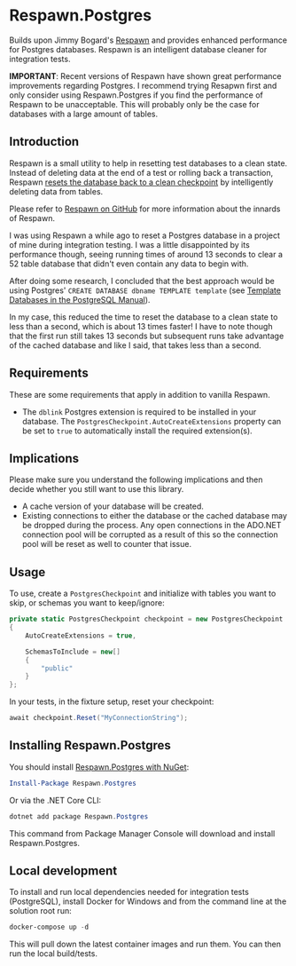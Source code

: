 # Respawn.Postgres
Builds upon Jimmy Bogard's [Respawn](https://github.com/jbogard/Respawn) and provides enhanced performance for Postgres databases. Respawn is an intelligent database cleaner for integration tests.

**IMPORTANT**: Recent versions of Respawn have shown great performance improvements regarding Postgres. I recommend trying Resapwn first and only consider using Respawn.Postgres if you find the performance of Respawn to be unacceptable. This will probably only be the case for databases with a large amount of tables.

## Introduction

Respawn is a small utility to help in resetting test databases to a clean state. Instead of deleting data at the end of a test or rolling back a transaction, Respawn [resets the database back to a clean checkpoint](http://lostechies.com/jimmybogard/2013/06/18/strategies-for-isolating-the-database-in-tests/) by intelligently deleting data from tables.

Please refer to [Respawn on GitHub](https://github.com/jbogard/Respawn) for more information about the innards of Respawn.

I was using Respawn a while ago to reset a Postgres database in a project of mine during integration testing. I was a little disappointed by its
performance though, seeing running times of around 13 seconds to clear a 52 table database that didn't even contain any data to begin with.

After doing some research, I concluded that the best approach would be using Postgres' `CREATE DATABASE dbname TEMPLATE template` (see [Template Databases in the PostgreSQL Manual](https://www.postgresql.org/docs/9.3/static/manage-ag-templatedbs.html)).

In my case, this reduced the time to reset the database to a clean state to less than a second, which is about 13 times faster! I have to note though that the first run still takes 13 seconds but subsequent runs take advantage of the cached database and like I said, that takes less than a second.

## Requirements

These are some requirements that apply in addition to vanilla Respawn.

- The `dblink` Postgres extension is required to be installed in your database. The `PostgresCheckpoint.AutoCreateExtensions` property can be set to `true` to automatically install the required extension(s).

## Implications

Please make sure you understand the following implications and then decide whether you still want to use this library.

- A cache version of your database will be created.
- Existing connections to either the database or the cached database may be dropped during the process. Any open connections in the ADO.NET connection pool will be corrupted as a result of this so the connection pool will be reset as well to counter that issue.

## Usage

To use, create a `PostgresCheckpoint` and initialize with tables you want to skip, or schemas you want to keep/ignore:

```csharp
private static PostgresCheckpoint checkpoint = new PostgresCheckpoint
{
    AutoCreateExtensions = true,

    SchemasToInclude = new[]
    {
        "public"
    }
};
```

In your tests, in the fixture setup, reset your checkpoint:

```csharp
await checkpoint.Reset("MyConnectionString");
```

## Installing Respawn.Postgres

You should install [Respawn.Postgres with NuGet](https://www.nuget.org/packages/Respawn.Postgres):

```powershell
Install-Package Respawn.Postgres
```

Or via the .NET Core CLI:

```powershell
dotnet add package Respawn.Postgres
```

This command from Package Manager Console will download and install Respawn.Postgres.

## Local development

To install and run local dependencies needed for integration tests (PostgreSQL), install Docker for Windows and from the command line at the solution root run:

```powershell
docker-compose up -d
```

This will pull down the latest container images and run them. You can then run the local build/tests.
